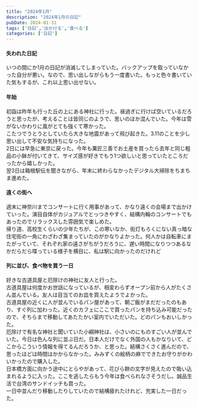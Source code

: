 ```yaml
---
title: "2024年1月"
description: "2024年1月の日記"
pubDate: 2024-01-31
tags: ['日記','出かける','食べる']
categories: ['日記']
---
```

#### 失われた日記
いつの間にか1月の日記が消滅してしまっていた。バックアップを取っていなかった自分が悪い。なので、思い出しながらもう一度書いた。もっと色々書いていた気もするが、これ以上思い出せない。

#### 年始
初詣は昨年も行った丘の上にある神社に行った。昼過ぎに行けば空いているだろうと思ったが、考えることは皆同じのようで、思いのほか混んでいた。今年は雪がないかわりに風がとても強くて寒かった。  
こたつでうとうとしていたら大きな地震があって飛び起きた。3.11のことを少し思い出して不安な気持ちになった。  
2日には早急に東京に戻った。今年も菓匠三善でお土産を買ったら去年と同じ粗品の小鉢が付いてきて、サイズ感が好きでもう1つ欲しいと思っていたところだったから嬉しかった。  
翌3日は箱根駅伝を聞きながら、年末に終わらなかったデジタル大掃除をちまちま進めた。

#### 遠くの街へ
週末に神奈川までコンサートに行く用事があって、かなり遠くの会場まで出かけていった。演目自体がカジュアルでとっつきやすく、結構内輪のコンサートでもあったのでリラックスした雰囲気で楽しめた。  
帰り道、高校生くらいの少年たちが、この寒いなか、街灯もろくにない真っ暗な住宅街の一角にわざわざ集まっていたのがかなりよかった。何人かは自転車にまたがっていて、それぞれ家の遠さがちがうだろうに、遅い時間になりつつあるなかだらだら喋っている様子を横目に、私は駅に向かったのだけれど

#### 列に並び、食べ物を買う一日
好きな古道具屋と厄除けの神社に友人と行った。  
古道具屋は何度かお世話になっているが、相変わらずオープン前から人がたくさん並んでいる。友人は目当てのお皿を買えたようでよかった。  
古道具屋の近くに人が並んでいるパン屋があって、朝ご飯がまだだったのもあり、すぐ列に加わった。近くのカフェにここで買ったパンを持ち込み可能だったので、そちらまで移動してあたたかい室内でいただいた。どのパンもおいしかった。  
厄除けで有名な神社と聞いていた小綱神社は、小さいのにものすごい人が並んでいた。今日は色んな列に並ぶ日だ。日本人だけでなく外国の人もかなりいて、どこからこういう情報を得てるんだろうか、と思った。結構さくさく進んだので、思ったほどは時間はかからなかった。みみずくの絵柄の麻でできたお守りがかわいかったので購入した。  
日本橋方面に向かう途中にとらやがあって、花びら餅の文字が見えたので吸い込まれるように入った。ここを逃したらもう今年は食べられなさそうだし。誠品生活で台湾のサンドイッチも買った。  
一日中並んだり移動したりしていたので結構疲れたけれど、充実した一日だった。